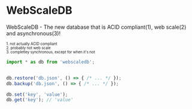 # WebScaleDB
WebScaleDB - The new database that is ACID compliant(1), web scale(2) and asynchronous(3)!

<sub><sub>1. not actually ACID compliant</sub></sub>  
<sub><sub>2. probably not web scale</sub></sub>  
<sub><sub>3. completley synchronous, except for when it's not</sub></sub>  

```javascript
import * as db from 'webscaledb';


db.restore('db.json', () => { /* ... */ });
db.backup('db.json', () => { /* ... */ });

db.set('key', 'value');
db.get('key'); // 'value'
```